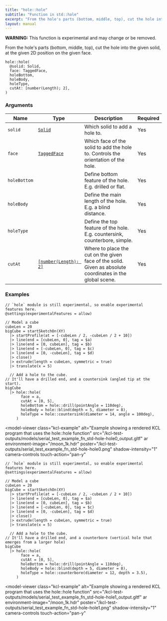 ```yaml
---
title: "hole::hole"
subtitle: "Function in std::hole"
excerpt: "From the hole's parts (bottom, middle, top), cut the hole into the given solid, at the given 2D position on the given face."
layout: manual
---
```


**WARNING:** This function is experimental and may change or be removed.

From the hole's parts (bottom, middle, top), cut the hole into the given solid, at the given 2D position on the given face.

```kcl
hole::hole(
  @solid: Solid,
  face: TaggedFace,
  holeBottom,
  holeBody,
  holeType,
  cutAt: [number(Length); 2],
)
```



### Arguments

| Name | Type | Description | Required |
|----------|------|-------------|----------|
| `solid` | [`Solid`](/docs/kcl-std/types/std-types-Solid) | Which solid to add a hole to. | Yes |
| `face` | [`TaggedFace`](/docs/kcl-std/types/std-types-TaggedFace) | Which face of the solid to add the hole to. Controls the orientation of the hole. | Yes |
| `holeBottom` |  | Define bottom feature of the hole. E.g. drilled or flat. | Yes |
| `holeBody` |  | Define the main length of the hole. E.g. a blind distance. | Yes |
| `holeType` |  | Define the top feature of the hole. E.g. countersink, counterbore, simple. | Yes |
| `cutAt` | [`[number(Length); 2]`](/docs/kcl-std/types/std-types-number) | Where to place the cut on the given face of the solid. Given as absolute coordinates in the global scene. | Yes |


### Examples

```kcl
// `hole` module is still experimental, so enable experimental features here.
@settings(experimentalFeatures = allow)

// Model a cube
cubeLen = 20
bigCube = startSketchOn(XY)
  |> startProfile(at = [-cubeLen / 2, -cubeLen / 2 + 10])
  |> line(end = [cubeLen, 0], tag = $a)
  |> line(end = [0, cubeLen], tag = $b)
  |> line(end = [-cubeLen, 0], tag = $c)
  |> line(end = [0, -cubeLen], tag = $d)
  |> close()
  |> extrude(length = cubeLen, symmetric = true)
  |> translate(x = 5)

  // Add a hole to the cube.
// It'll have a drilled end, and a countersink (angled tip at the start).
bigCube
  |> hole::hole(
       face = a,
       cutAt = [0, 5],
       holeBottom = hole::drill(pointAngle = 110deg),
       holeBody = hole::blind(depth = 5, diameter = 8),
       holeType = hole::countersink(diameter = 14, angle = 100deg),
     )

```


<model-viewer
  class="kcl-example"
  alt="Example showing a rendered KCL program that uses the hole::hole function"
  src="/kcl-test-outputs/models/serial_test_example_fn_std-hole-hole0_output.gltf"
  ar
  environment-image="/moon_1k.hdr"
  poster="/kcl-test-outputs/serial_test_example_fn_std-hole-hole0.png"
  shadow-intensity="1"
  camera-controls
  touch-action="pan-y"
>
</model-viewer>

```kcl
// `hole` module is still experimental, so enable experimental features here.
@settings(experimentalFeatures = allow)

// Model a cube
cubeLen = 20
bigCube = startSketchOn(XY)
  |> startProfile(at = [-cubeLen / 2, -cubeLen / 2 + 10])
  |> line(end = [cubeLen, 0], tag = $a)
  |> line(end = [0, cubeLen], tag = $b)
  |> line(end = [-cubeLen, 0], tag = $c)
  |> line(end = [0, -cubeLen], tag = $d)
  |> close()
  |> extrude(length = cubeLen, symmetric = true)
  |> translate(x = 5)

  // Add a hole to the cube.
// It'll have a drilled end, and a counterbore (vertical hole that emerges from a larger hole)
bigCube
  |> hole::hole(
       face = a,
       cutAt = [0, 5],
       holeBottom = hole::drill(pointAngle = 110deg),
       holeBody = hole::blind(depth = 5, diameter = 8),
       holeType = hole::counterbore(diameter = 12, depth = 3.5),
     )

```


<model-viewer
  class="kcl-example"
  alt="Example showing a rendered KCL program that uses the hole::hole function"
  src="/kcl-test-outputs/models/serial_test_example_fn_std-hole-hole1_output.gltf"
  ar
  environment-image="/moon_1k.hdr"
  poster="/kcl-test-outputs/serial_test_example_fn_std-hole-hole1.png"
  shadow-intensity="1"
  camera-controls
  touch-action="pan-y"
>
</model-viewer>


